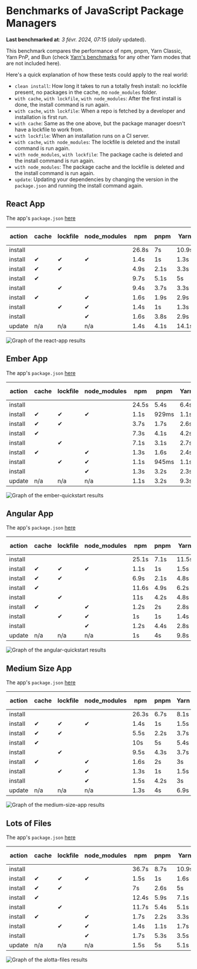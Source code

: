# Benchmarks of JavaScript Package Managers

**Last benchmarked at**: _3 févr. 2024, 07:15_ (_daily_ updated).

This benchmark compares the performance of npm, pnpm, Yarn Classic, Yarn PnP, and Bun (check [Yarn's benchmarks](https://yarnpkg.com/benchmarks) for any other Yarn modes that are not included here).

Here's a quick explanation of how these tests could apply to the real world:

- `clean install`: How long it takes to run a totally fresh install: no lockfile present, no packages in the cache, no `node_modules` folder.
- `with cache`, `with lockfile`, `with node_modules`: After the first install is done, the install command is run again.
- `with cache`, `with lockfile`: When a repo is fetched by a developer and installation is first run.
- `with cache`: Same as the one above, but the package manager doesn't have a lockfile to work from.
- `with lockfile`: When an installation runs on a CI server.
- `with cache`, `with node_modules`: The lockfile is deleted and the install command is run again.
- `with node_modules`, `with lockfile`: The package cache is deleted and the install command is run again.
- `with node_modules`: The package cache and the lockfile is deleted and the install command is run again.
- `update`: Updating your dependencies by changing the version in the `package.json` and running the install command again.

## React App

The app's `package.json` [here](./fixtures/react-app/package.json)

| action  | cache | lockfile | node_modules| npm | pnpm | Yarn | Yarn PnP | Bun |
| ---     | ---   | ---      | ---         | --- | ---  | ---  | ---      | --- |
| install |       |          |             | 26.8s | 7s | 10.9s | 3.1s | 1.5s |
| install | ✔     | ✔        | ✔           | 1.4s | 1s | 1.3s | n/a | 54ms |
| install | ✔     | ✔        |             | 4.9s | 2.1s | 3.3s | 1s | 424ms |
| install | ✔     |          |             | 9.7s | 5.1s | 5s | 2.6s | 458ms |
| install |       | ✔        |             | 9.4s | 3.7s | 3.3s | 1s | 408ms |
| install | ✔     |          | ✔           | 1.6s | 1.9s | 2.9s | n/a | 77ms |
| install |       | ✔        | ✔           | 1.4s | 1s | 1.3s | n/a | 56ms |
| install |       |          | ✔           | 1.6s | 3.8s | 2.9s | n/a | 71ms |
| update  | n/a | n/a | n/a | 1.4s | 4.1s | 14.1s | 3.6s | 55ms |

<img alt="Graph of the react-app results" src="results/img/react-app.svg" />

## Ember App

The app's `package.json` [here](./fixtures/ember-quickstart/package.json)

| action  | cache | lockfile | node_modules| npm | pnpm | Yarn | Yarn PnP | Bun |
| ---     | ---   | ---      | ---         | --- | ---  | ---  | ---      | --- |
| install |       |          |             | 24.5s | 5.4s | 6.4s | 2.5s | 1.1s |
| install | ✔     | ✔        | ✔           | 1.1s | 929ms | 1.1s | n/a | 34ms |
| install | ✔     | ✔        |             | 3.7s | 1.7s | 2.6s | 940ms | 337ms |
| install | ✔     |          |             | 7.3s | 4.1s | 4.2s | 2.1s | 348ms |
| install |       | ✔        |             | 7.1s | 3.1s | 2.7s | 943ms | 322ms |
| install | ✔     |          | ✔           | 1.3s | 1.6s | 2.4s | n/a | 47ms |
| install |       | ✔        | ✔           | 1.1s | 945ms | 1.1s | n/a | 35ms |
| install |       |          | ✔           | 1.3s | 3.2s | 2.3s | n/a | 47ms |
| update  | n/a | n/a | n/a | 1.1s | 3.2s | 9.3s | 3.4s | 35ms |

<img alt="Graph of the ember-quickstart results" src="results/img/ember-quickstart.svg" />

## Angular App

The app's `package.json` [here](./fixtures/angular-quickstart/package.json)

| action  | cache | lockfile | node_modules| npm | pnpm | Yarn | Yarn PnP | Bun |
| ---     | ---   | ---      | ---         | --- | ---  | ---  | ---      | --- |
| install |       |          |             | 25.1s | 7.1s | 11.5s | 3.1s | 1.8s |
| install | ✔     | ✔        | ✔           | 1.1s | 1s | 1.5s | n/a | 38ms |
| install | ✔     | ✔        |             | 6.9s | 2.1s | 4.8s | 1.3s | 764ms |
| install | ✔     |          |             | 11.6s | 4.9s | 6.2s | 2.5s | 729ms |
| install |       | ✔        |             | 11s | 4.2s | 4.8s | 1.2s | 705ms |
| install | ✔     |          | ✔           | 1.2s | 2s | 2.8s | n/a | 53ms |
| install |       | ✔        | ✔           | 1s | 1s | 1.4s | n/a | 31ms |
| install |       |          | ✔           | 1.2s | 4.4s | 2.8s | n/a | 49ms |
| update  | n/a | n/a | n/a | 1s | 4s | 9.8s | 2.8s | 38ms |

<img alt="Graph of the angular-quickstart results" src="results/img/angular-quickstart.svg" />

## Medium Size App

The app's `package.json` [here](./fixtures/medium-size-app/package.json)

| action  | cache | lockfile | node_modules| npm | pnpm | Yarn | Yarn PnP | Bun |
| ---     | ---   | ---      | ---         | --- | ---  | ---  | ---      | --- |
| install |       |          |             | 26.3s | 6.7s | 8.1s | 3.2s | 1.3s |
| install | ✔     | ✔        | ✔           | 1.4s | 1s | 1.5s | n/a | 39ms |
| install | ✔     | ✔        |             | 5.5s | 2.2s | 3.7s | 1.2s | 377ms |
| install | ✔     |          |             | 10s | 5s | 5.4s | 2.8s | 411ms |
| install |       | ✔        |             | 9.5s | 4.3s | 3.7s | 1.2s | 363ms |
| install | ✔     |          | ✔           | 1.6s | 2s | 3s | n/a | 54ms |
| install |       | ✔        | ✔           | 1.3s | 1s | 1.5s | n/a | 39ms |
| install |       |          | ✔           | 1.5s | 4.2s | 3s | n/a | 52ms |
| update  | n/a | n/a | n/a | 1.3s | 4s | 6.9s | 2.6s | 47ms |

<img alt="Graph of the medium-size-app results" src="results/img/medium-size-app.svg" />

## Lots of Files

The app's `package.json` [here](./fixtures/alotta-files/package.json)

| action  | cache | lockfile | node_modules| npm | pnpm | Yarn | Yarn PnP | Bun |
| ---     | ---   | ---      | ---         | --- | ---  | ---  | ---      | --- |
| install |       |          |             | 36.7s | 8.7s | 10.9s | 3.6s | 1.8s |
| install | ✔     | ✔        | ✔           | 1.5s | 1s | 1.6s | n/a | 64ms |
| install | ✔     | ✔        |             | 7s | 2.6s | 5s | 1.4s | 660ms |
| install | ✔     |          |             | 12.4s | 5.9s | 7.1s | 3.1s | 665ms |
| install |       | ✔        |             | 11.7s | 5.4s | 5.1s | 1.4s | 648ms |
| install | ✔     |          | ✔           | 1.7s | 2.2s | 3.3s | n/a | 81ms |
| install |       | ✔        | ✔           | 1.4s | 1.1s | 1.7s | n/a | 55ms |
| install |       |          | ✔           | 1.7s | 5.3s | 3.5s | n/a | 72ms |
| update  | n/a | n/a | n/a | 1.5s | 5s | 5.1s | 3.4s | 104ms |

<img alt="Graph of the alotta-files results" src="results/img/alotta-files.svg" />